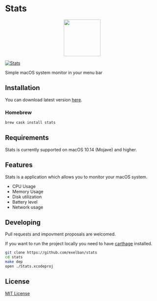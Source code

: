 # Stats

<p align="center"><img src="https://serhiy.s3.eu-central-1.amazonaws.com/Github_repo/stats/logo.png?raw=true" width="120"></p>

[![Stats](https://serhiy.s3.eu-central-1.amazonaws.com/Github_repo/stats/cover%3Fv1.6.0.png)](https://github.com/exelban/stats/releases)

Simple macOS system monitor in your menu bar

## Installation
You can download latest version [here](https://github.com/exelban/stats/releases).

### Homebrew

```bash
brew cask install stats
```

## Requirements

Stats is currently supported on macOS 10.14 (Mojave) and higher.

## Features
Stats is a application which allows you to monitor your macOS system.  

 - CPU Usage
 - Memory Usage
 - Disk utilization
 - Battery level
 - Network usage

## Developing

Pull requests and impovment proposals are welcomed.

If you want to run the project locally you need to have [carthage](https://github.com/Carthage/Carthage#installing-carthage) installed.

```bash
git clone https://github.com/exelban/stats
cd stats
make dep
open ./Stats.xcodeproj
```

## License
[MIT License](https://github.com/exelban/stats/blob/master/LICENSE)
